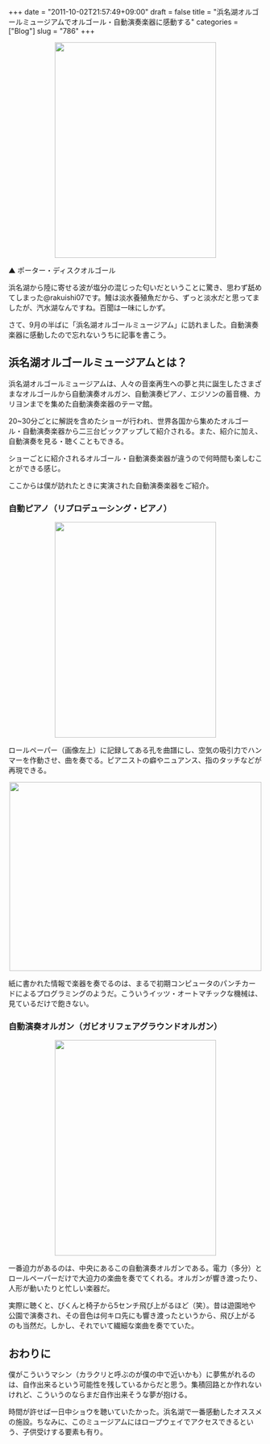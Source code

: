+++
date = "2011-10-02T21:57:49+09:00"
draft = false
title = "浜名湖オルゴールミュージアムでオルゴール・自動演奏楽器に感動する"
categories = ["Blog"]
slug = "786"
+++

<img style="display:block; margin-left:auto; margin-right:auto;" src="/images/2011/10/0786_1.jpg" border="0" width="320" height="428" />

▲ ポーター・ディスクオルゴール

浜名湖から陸に寄せる波が塩分の混じった匂いだということに驚き、思わず舐めてしまった@rakuishi07です。鰻は淡水養殖魚だから、ずっと淡水だと思ってましたが、汽水湖なんですね。百聞は一味にしかず。

さて、9月の半ばに「浜名湖オルゴールミュージアム」に訪れました。自動演奏楽器に感動したので忘れないうちに記事を書こう。

<h2>浜名湖オルゴールミュージアムとは？</h2>

浜名湖オルゴールミュージアムは、人々の音楽再生への夢と共に誕生したさまざまなオルゴールから自動演奏オルガン、自動演奏ピアノ、エジソンの蓄音機、カリヨンまでを集めた自動演奏楽器のテーマ館。

20~30分ごとに解説を含めたショーが行われ、世界各国から集めたオルゴール・自動演奏楽器から二三台ピックアップして紹介される。また、紹介に加え、自動演奏を見る・聴くこともできる。

ショーごとに紹介されるオルゴール・自動演奏楽器が違うので何時間も楽しむことができる感じ。

ここからは僕が訪れたときに実演された自動演奏楽器をご紹介。

<h3>自動ピアノ（リプロデューシング・ピアノ）</h3>

<img style="display:block; margin-left:auto; margin-right:auto;" src="/images/2011/10/0786_2.jpg" border="0" width="320" height="428" />

ロールペーパー（画像左上）に記録してある孔を曲譜にし、空気の吸引力でハンマーを作動させ、曲を奏でる。ピアニストの癖やニュアンス、指のタッチなどが再現できる。

<img style="display:block; margin-left:auto; margin-right:auto;" src="/images/2011/10/0786_3.jpg" border="0" width="500" height="375" />

紙に書かれた情報で楽器を奏でるのは、まるで初期コンピュータのパンチカードによるプログラミングのようだ。こういうイッツ・オートマチックな機械は、見ているだけで飽きない。

<h3>自動演奏オルガン（ガビオリフェアグラウンドオルガン）</h3>

<img style="display:block; margin-left:auto; margin-right:auto;" src="/images/2011/10/0786_4.jpg" border="0" width="320" height="428" />

一番迫力があるのは、中央にあるこの自動演奏オルガンである。電力（多分）とロールペーパーだけで大迫力の楽曲を奏でてくれる。オルガンが響き渡ったり、人形が動いたりと忙しい楽器だ。

実際に聴くと、びくんと椅子から5センチ飛び上がるほど（笑）。昔は遊園地や公園で演奏され、その音色は何キロ先にも響き渡ったというから、飛び上がるのも当然だ。しかし、それでいて繊細な楽曲を奏でていた。

<h2>おわりに</h2>

僕がこういうマシン（カラクリと呼ぶのが僕の中で近いかも）に夢焦がれるのは、自作出来るという可能性を残しているからだと思う。集積回路とか作れないけれど、こういうのならまだ自作出来そうな夢が抱ける。

時間が許せば一日中ショウを聴いていたかった。浜名湖で一番感動したオススメの施設。ちなみに、このミュージアムにはロープウェイでアクセスできるという、子供受けする要素も有り。
